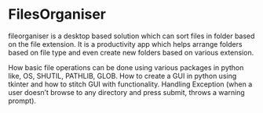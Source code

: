 # FilesOrganiser
fileorganiser is a desktop based solution which can sort files in folder based on the file extension.
It is a productivity app which helps arrange folders based on file type and even create new folders based on various extension.
 
How basic file operations can be done using various packages in python like,
OS, SHUTIL, PATHLIB, GLOB.
How to create a GUI in python using tkinter and how to stitch GUI with
functionality.
Handling Exception (when a user doesn’t browse to any directory and press
submit, throws a warning prompt).

